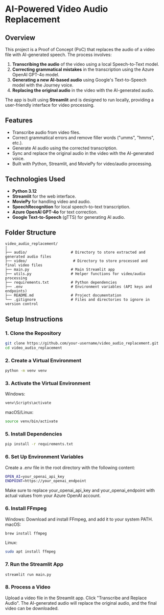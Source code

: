 # AI-Powered Video Audio Replacement

## Overview

This project is a Proof of Concept (PoC) that replaces the audio of a video file with AI-generated speech. The process involves:

1. **Transcribing the audio** of the video using a local Speech-to-Text model.
2. **Correcting grammatical mistakes** in the transcription using the Azure OpenAI GPT-4o model.
3. **Generating a new AI-based audio** using Google's Text-to-Speech model with the Journey voice.
4. **Replacing the original audio** in the video with the AI-generated audio.

The app is built using **Streamlit** and is designed to run locally, providing a user-friendly interface for video processing.

## Features

- Transcribe audio from video files.
- Correct grammatical errors and remove filler words ("umms", "hmms", etc.).
- Generate AI audio using the corrected transcription.
- Sync and replace the original audio in the video with the AI-generated voice.
- Built with Python, Streamlit, and MoviePy for video/audio processing.

## Technologies Used

- **Python 3.12**
- **Streamlit** for the web interface.
- **MoviePy** for handling video and audio.
- **SpeechRecognition** for local speech-to-text transcription.
- **Azure OpenAI GPT-4o** for text correction.
- **Google Text-to-Speech** (gTTS) for generating AI audio.

## Folder Structure

```plaintext
video_audio_replacement/
│
├── audio/                    # Directory to store extracted and generated audio files
├── video/                     # Directory to store processed and final video files
├── main.py                   # Main Streamlit app
├── utils.py                  # Helper functions for video/audio processing
├── requirements.txt          # Python dependencies
├── .env                      # Environment variables (API keys and endpoints)
├── README.md                 # Project documentation
└── .gitignore                # Files and directories to ignore in version control
```

## Setup Instructions

### 1. Clone the Repository

```bash
git clone https://github.com/your-username/video_audio_replacement.git
cd video_audio_replacement
```
### 2. Create a Virtual Environment

```bash
python -m venv venv
```
### 3. Activate the Virtual Environment
Windows:
```bash
venv\Scripts\activate
```
macOS/Linux:
```bash
source venv/bin/activate
```
### 5. Install Dependencies
```bash
pip install -r requirements.txt
```
### 6. Set Up Environment Variables
Create a .env file in the root directory with the following content:

```bash
OPEN_AI=your_openai_api_key
ENDPOINT=https://your_openai_endpoint
```
Make sure to replace your_openai_api_key and your_openai_endpoint with actual values from your Azure OpenAI account.

### 6. Install FFmpeg
Windows: Download and install FFmpeg, and add it to your system PATH.
macOS:
```bash
brew install ffmpeg
```
Linux:
```bash
sudo apt install ffmpeg
```
### 7. Run the Streamlit App
```bash
streamlit run main.py
```
### 8. Process a Video
Upload a video file in the Streamlit app.
Click "Transcribe and Replace Audio".
The AI-generated audio will replace the original audio, and the final video can be downloaded.

